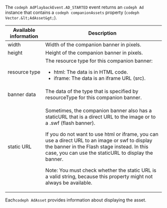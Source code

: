---
---

<a id="section_D730B4FD6FD749E9860B6A07FC110552"></a>

The `codeph AdPlaybackEvent.AD_STARTED` event returns an `codeph Ad` instance that contains a `codeph companionAssets` property (`codeph Vector.&lt;AdAsset&gt;`).

<table id="table_760C885E2DCA4BE983CC57FDA7BD5B14"> 
 <tgroup cols="2"> 
  <colspec colnum="1" colname="col1" colwidth="1.00*" /> 
  <colspec colnum="2" colname="col2" colwidth="3.74*" /> 
  <thead> 
   <tr> 
    <th colname="col1" class="entry">Available information </th> 
    <th colname="col2" class="entry">Description </th> 
   </tr> 
  </thead> 
  <tbody> 
   <tr> 
    <td colname="col1">width </td> 
    <td colname="col2"> Width of the companion banner in pixels. </td> 
   </tr> 
   <tr> 
    <td colname="col1">height </td> 
    <td colname="col2">Height of the companion banner in pixels. </td> 
   </tr> 
   <tr> 
    <td colname="col1">resource type </td> 
    <td colname="col2">The resource type for this companion banner: 
     <ul id="ul_A067787FE49E4B6095BE0AC1D447DBB3"> 
      <li id="li_02B7224C67004095B3F6E50FD21E507E">html: The data is in HTML code. </li> 
      <li id="li_5F37E14472424F808C6094F42009E676">iframe: The data is an iframe URL (src). </li> 
     </ul> </td> 
   </tr> 
   <tr> 
    <td colname="col1">banner data </td> 
    <td colname="col2"> The data of the type that is specified by <span class="codeph">resourceType</span> for this companion banner. </td> 
   </tr> 
   <tr> 
    <td colname="col1">static URL </td> 
    <td colname="col2"> <p>Sometimes, the companion banner also has a staticURL that is a direct URL to the image or to a <span class="filepath">.swf</span> (flash banner). </p> <p>If you do not want to use html or iframe, you can use a direct URL to an image or swf to display the banner in the Flash stage instead. In this case, you can use the staticURL to display the banner. </p> <p type="important">Note: You must check whether the static URL is a valid string, because this property might not always be available. </p> </td> 
   </tr> 
  </tbody> 
 </tgroup> 
</table>

Each`codeph AdAsset` provides information about displaying the asset.
